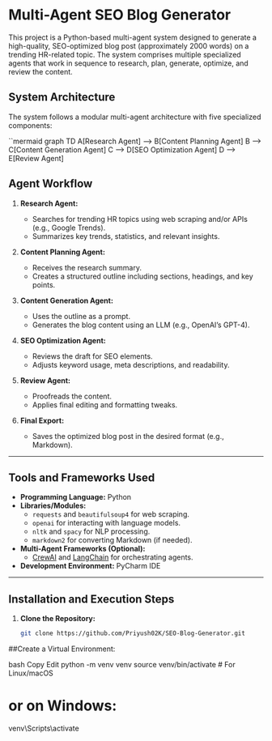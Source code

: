 # Multi-Agent SEO Blog Generator
This project is a Python-based multi-agent system designed to generate a high-quality, SEO-optimized blog post (approximately 2000 words) on a trending HR-related topic. The system comprises multiple specialized agents that work in sequence to research, plan, generate, optimize, and review the content.

## System Architecture

The system follows a modular multi-agent architecture with five specialized components:

``mermaid
    graph TD
        A[Research Agent] --> B[Content Planning Agent]
        B --> C[Content Generation Agent]
        C --> D[SEO Optimization Agent]
        D --> E[Review Agent]


## Agent Workflow

1. **Research Agent:**
   - Searches for trending HR topics using web scraping and/or APIs (e.g., Google Trends).
   - Summarizes key trends, statistics, and relevant insights.

2. **Content Planning Agent:**
   - Receives the research summary.
   - Creates a structured outline including sections, headings, and key points.

3. **Content Generation Agent:**
   - Uses the outline as a prompt.
   - Generates the blog content using an LLM (e.g., OpenAI’s GPT-4).

4. **SEO Optimization Agent:**
   - Reviews the draft for SEO elements.
   - Adjusts keyword usage, meta descriptions, and readability.

5. **Review Agent:**
   - Proofreads the content.
   - Applies final editing and formatting tweaks.

6. **Final Export:**
   - Saves the optimized blog post in the desired format (e.g., Markdown).

---

## Tools and Frameworks Used

- **Programming Language:** Python
- **Libraries/Modules:**
  - `requests` and `beautifulsoup4` for web scraping.
  - `openai` for interacting with language models.
  - `nltk` and `spacy` for NLP processing.
  - `markdown2` for converting Markdown (if needed).
- **Multi-Agent Frameworks (Optional):**
  - [CrewAI](https://github.com/joaomdmoura/crewAI) and [LangChain](https://github.com/hwchase17/langchain) for orchestrating agents.
- **Development Environment:** PyCharm IDE

---

## Installation and Execution Steps

1. **Clone the Repository:**
   ```bash
   git clone https://github.com/Priyush02K/SEO-Blog-Generator.git

##Create a Virtual Environment:

bash
Copy
Edit
python -m venv venv
source venv/bin/activate   # For Linux/macOS
# or on Windows:
venv\Scripts\activate
